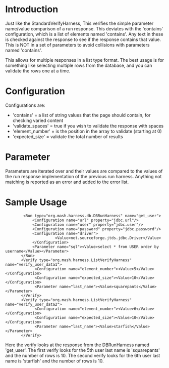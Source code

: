 # Introduction #

Just like the StandardVerifyHarness, This verifies the  simple parameter name/value comparison of a run response.  This deviates with the 'contains' configuration, which is a list of elements named 'contains'.  Any text in these is checked against the response to see if the response contains that value.  This is NOT in a set of parameters to avoid collisions with parameters named 'contains'.

This allows for multiple responses in a list type format.  The best usage is for something like selecting multiple rows from the database, and you can validate the rows one at a time.

# Configuration #
Configurations are:
  * 'contains' = a list of string values that the page should contain, for checking varied content
  * 'validate\_spaces' = true if you wish to validate the response with spaces
  * 'element\_number' = is the position in the array to validate (starting at 0)
  * 'expected\_size' = validate the total number of results

# Parameter #
Parameters are iterated over and their values are compared to the values of the run response implementation of the previous run harness.  Anything not matching is reported as an error and added to the error list.

# Sample Usage #
```
        <Run type="org.mash.harness.db.DBRunHarness" name="get_user">
            <Configuration name="url" property="jdbc.url"/>
            <Configuration name="user" property="jdbc.user"/>
            <Configuration name="password" property="jdbc.password"/>
            <Configuration name="driver">
                      <Value>net.sourceforge.jtds.jdbc.Driver</Value>
            </Configuration>
            <Parameter name="sql"><Value>select * from USER order by username</Value></Parameter>
       </Run>
       <Verify type="org.mash.harness.ListVerifyHarness" name="verify_user_data1">
             <Configuration name="element_number"><Value>5</Value></Configuration>
             <Configuration name="expected_size"><Value>10</Value></Configuration>
             <Parameter name="last_name"><Value>squarepants</Value></Parameter>
       </Verify>
       <Verify type="org.mash.harness.ListVerifyHarness" name="verify_user_data2">
             <Configuration name="element_number"><Value>6</Value></Configuration>
             <Configuration name="expected_size"><Value>10</Value></Configuration>
             <Parameter name="last_name"><Value>starfish</Value></Parameter>
       </Verify>
```

Here the verify looks at the response from the DBRunHarness named 'get\_user'.  The first verify looks for the 5th user last name is 'squarepants' and the number of rows is 10.  The second verify looks for the 6th user last name is 'starfish' and the number of rows is 10.